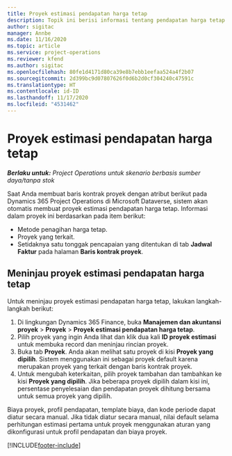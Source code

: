 ```yaml
---
title: Proyek estimasi pendapatan harga tetap
description: Topik ini berisi informasi tentang pendapatan harga tetap dalam berbagai proyek.
author: sigitac
manager: Annbe
ms.date: 11/16/2020
ms.topic: article
ms.service: project-operations
ms.reviewer: kfend
ms.author: sigitac
ms.openlocfilehash: 80fe1d4171d80ca39e8b7ebb1eefaa524a4f2b07
ms.sourcegitcommit: 2d399bc9d07807626f0d6b2d0cf304240c47591c
ms.translationtype: HT
ms.contentlocale: id-ID
ms.lasthandoff: 11/17/2020
ms.locfileid: "4531462"
---
```

# <a name="fixed-price-revenue-estimate-projects"></a>Proyek estimasi pendapatan harga tetap 

_**Berlaku untuk:** Project Operations untuk skenario berbasis sumber daya/tanpa stok_

Saat Anda membuat baris kontrak proyek dengan atribut berikut pada Dynamics 365 Project Operations di Microsoft Dataverse, sistem akan otomatis membuat proyek estimasi pendapatan harga tetap. Informasi dalam proyek ini berdasarkan pada item berikut:

  - Metode penagihan harga tetap.
  - Proyek yang terkait.
  - Setidaknya satu tonggak pencapaian yang ditentukan di tab **Jadwal Faktur** pada halaman **Baris kontrak proyek**.

## <a name="review-fixed-price-revenue-estimates-projects"></a>Meninjau proyek estimasi pendapatan harga tetap
Untuk meninjau proyek estimasi pendapatan harga tetap, lakukan langkah-langkah berikut:

1. Di lingkungan Dynamics 365 Finance, buka **Manajemen dan akuntansi proyek** > **Proyek** > **Proyek estimasi pendapatan harga tetap**.
2. Pilih proyek yang ingin Anda lihat dan klik dua kali **ID proyek estimasi** untuk membuka record dan meninjau rincian proyek.
3. Buka tab **Proyek**. Anda akan melihat satu proyek di kisi **Proyek yang dipilih**. Sistem menggunakan ini sebagai proyek default karena merupakan proyek yang terkait dengan baris kontrak proyek. 
4. Untuk mengubah keterkaitan, pilih proyek tambahan dan tambahkan ke kisi **Proyek yang dipilih**. Jika beberapa proyek dipilih dalam kisi ini, persentase penyelesaian dan pendapatan proyek dihitung bersama untuk semua proyek yang dipilih.

  Biaya proyek, profil pendapatan, template biaya, dan kode periode dapat diatur secara manual. Jika tidak diatur secara manual, nilai default selama perhitungan estimasi pertama untuk proyek menggunakan aturan yang dikonfigurasi untuk profil pendapatan dan biaya proyek.



[!INCLUDE[footer-include](../includes/footer-banner.md)]